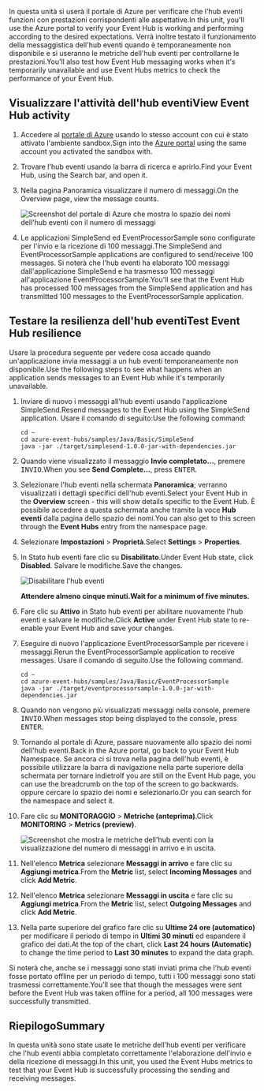 <span data-ttu-id="1be5f-101">In questa unità si userà il portale di Azure per verificare che l'hub eventi funzioni con prestazioni corrispondenti alle aspettative.</span><span class="sxs-lookup"><span data-stu-id="1be5f-101">In this unit, you'll use the Azure portal to verify your Event Hub is working and performing according to the desired expectations.</span></span> <span data-ttu-id="1be5f-102">Verrà inoltre testato il funzionamento della messaggistica dell'hub eventi quando è temporaneamente non disponibile e si useranno le metriche dell'hub eventi per controllarne le prestazioni.</span><span class="sxs-lookup"><span data-stu-id="1be5f-102">You'll also test how Event Hub messaging works when it's temporarily unavailable and use Event Hubs metrics to check the performance of your Event Hub.</span></span>

## <a name="view-event-hub-activity"></a><span data-ttu-id="1be5f-103">Visualizzare l'attività dell'hub eventi</span><span class="sxs-lookup"><span data-stu-id="1be5f-103">View Event Hub activity</span></span>

1. <span data-ttu-id="1be5f-104">Accedere al [portale di Azure](https://portal.azure.com/learn.docs.microsoft.com?azure-portal=true) usando lo stesso account con cui è stato attivato l'ambiente sandbox.</span><span class="sxs-lookup"><span data-stu-id="1be5f-104">Sign into the [Azure portal](https://portal.azure.com/learn.docs.microsoft.com?azure-portal=true) using the same account you activated the sandbox with.</span></span>

1. <span data-ttu-id="1be5f-105">Trovare l'hub eventi usando la barra di ricerca e aprirlo.</span><span class="sxs-lookup"><span data-stu-id="1be5f-105">Find your Event Hub, using the Search bar, and open it.</span></span>

1. <span data-ttu-id="1be5f-106">Nella pagina Panoramica visualizzare il numero di messaggi.</span><span class="sxs-lookup"><span data-stu-id="1be5f-106">On the Overview page, view the message counts.</span></span>

    ![Screenshot del portale di Azure che mostra lo spazio dei nomi dell'hub eventi con il numero di messaggi](../media/6-view-messages.png)

1. <span data-ttu-id="1be5f-108">Le applicazioni SimpleSend ed EventProcessorSample sono configurate per l'invio e la ricezione di 100 messaggi.</span><span class="sxs-lookup"><span data-stu-id="1be5f-108">The SimpleSend and EventProcessorSample applications are configured to send/receive 100 messages.</span></span> <span data-ttu-id="1be5f-109">Si noterà che l'hub eventi ha elaborato 100 messaggi dall'applicazione SimpleSend e ha trasmesso 100 messaggi all'applicazione EventProcessorSample.</span><span class="sxs-lookup"><span data-stu-id="1be5f-109">You'll see that the Event Hub has processed 100 messages from the SimpleSend application and has transmitted 100 messages to the EventProcessorSample application.</span></span>

## <a name="test-event-hub-resilience"></a><span data-ttu-id="1be5f-110">Testare la resilienza dell'hub eventi</span><span class="sxs-lookup"><span data-stu-id="1be5f-110">Test Event Hub resilience</span></span>

<span data-ttu-id="1be5f-111">Usare la procedura seguente per vedere cosa accade quando un'applicazione invia messaggi a un hub eventi temporaneamente non disponibile.</span><span class="sxs-lookup"><span data-stu-id="1be5f-111">Use the following steps to see what happens when an application sends messages to an Event Hub while it's temporarily unavailable.</span></span>

1. <span data-ttu-id="1be5f-112">Inviare di nuovo i messaggi all'hub eventi usando l'applicazione SimpleSend.</span><span class="sxs-lookup"><span data-stu-id="1be5f-112">Resend messages to the Event Hub using the SimpleSend application.</span></span> <span data-ttu-id="1be5f-113">Usare il comando di seguito:</span><span class="sxs-lookup"><span data-stu-id="1be5f-113">Use the following command:</span></span>

    ```azurecli
    cd ~
    cd azure-event-hubs/samples/Java/Basic/SimpleSend
    java -jar ./target/simplesend-1.0.0-jar-with-dependencies.jar
    ```

1. <span data-ttu-id="1be5f-114">Quando viene visualizzato il messaggio **Invio completato...**, premere <kbd>INVIO</kbd>.</span><span class="sxs-lookup"><span data-stu-id="1be5f-114">When you see **Send Complete...**, press <kbd>ENTER</kbd>.</span></span>

1. <span data-ttu-id="1be5f-115">Selezionare l'hub eventi nella schermata **Panoramica**; verranno visualizzati i dettagli specifici dell'hub eventi.</span><span class="sxs-lookup"><span data-stu-id="1be5f-115">Select your Event Hub in the **Overview** screen - this will show details specific to the Event Hub.</span></span> <span data-ttu-id="1be5f-116">È possibile accedere a questa schermata anche tramite la voce **Hub eventi** dalla pagina dello spazio dei nomi.</span><span class="sxs-lookup"><span data-stu-id="1be5f-116">You can also get to this screen through the **Event Hubs** entry from the namespace page.</span></span>

1. <span data-ttu-id="1be5f-117">Selezionare **Impostazioni** > **Proprietà**.</span><span class="sxs-lookup"><span data-stu-id="1be5f-117">Select **Settings** > **Properties**.</span></span>

1. <span data-ttu-id="1be5f-118">In Stato hub eventi fare clic su **Disabilitato**.</span><span class="sxs-lookup"><span data-stu-id="1be5f-118">Under Event Hub state, click **Disabled**.</span></span> <span data-ttu-id="1be5f-119">Salvare le modifiche.</span><span class="sxs-lookup"><span data-stu-id="1be5f-119">Save the changes.</span></span>

    ![Disabilitare l'hub eventi](../media/7-disable-event-hub.png)

    <span data-ttu-id="1be5f-121">**Attendere almeno cinque minuti.**</span><span class="sxs-lookup"><span data-stu-id="1be5f-121">**Wait for a minimum of five minutes.**</span></span>

1. <span data-ttu-id="1be5f-122">Fare clic su **Attivo** in Stato hub eventi per abilitare nuovamente l'hub eventi e salvare le modifiche.</span><span class="sxs-lookup"><span data-stu-id="1be5f-122">Click **Active** under Event Hub state to re-enable your Event Hub and save your changes.</span></span>

1. <span data-ttu-id="1be5f-123">Eseguire di nuovo l'applicazione EventProcessorSample per ricevere i messaggi.</span><span class="sxs-lookup"><span data-stu-id="1be5f-123">Rerun the EventProcessorSample application to receive messages.</span></span> <span data-ttu-id="1be5f-124">Usare il comando di seguito.</span><span class="sxs-lookup"><span data-stu-id="1be5f-124">Use the following command.</span></span>

    ```azurecli
    cd ~
    cd azure-event-hubs/samples/Java/Basic/EventProcessorSample
    java -jar ./target/eventprocessorsample-1.0.0-jar-with-dependencies.jar
    ```

1. <span data-ttu-id="1be5f-125">Quando non vengono più visualizzati messaggi nella console, premere <kbd>INVIO</kbd>.</span><span class="sxs-lookup"><span data-stu-id="1be5f-125">When messages stop being displayed to the console, press <kbd>ENTER</kbd>.</span></span>

1. <span data-ttu-id="1be5f-126">Tornando al portale di Azure, passare nuovamente allo spazio dei nomi dell'hub eventi.</span><span class="sxs-lookup"><span data-stu-id="1be5f-126">Back in the Azure portal, go back to your Event Hub Namespace.</span></span> <span data-ttu-id="1be5f-127">Se ancora ci si trova nella pagina dell'hub eventi, è possibile utilizzare la barra di navigazione nella parte superiore della schermata per tornare indietro</span><span class="sxs-lookup"><span data-stu-id="1be5f-127">If you are still on the Event Hub page, you can use the breadcrumb on the top of the screen to go backwards.</span></span> <span data-ttu-id="1be5f-128">oppure cercare lo spazio dei nomi e selezionarlo.</span><span class="sxs-lookup"><span data-stu-id="1be5f-128">Or you can search for the namespace and select it.</span></span>

1. <span data-ttu-id="1be5f-129">Fare clic su **MONITORAGGIO** > **Metriche (anteprima)**.</span><span class="sxs-lookup"><span data-stu-id="1be5f-129">Click **MONITORING** > **Metrics (preview)**.</span></span>

    ![Screenshot che mostra le metriche dell'hub eventi con la visualizzazione del numero di messaggi in arrivo e in uscita.](../media/7-event-hub-metrics.png)

1. <span data-ttu-id="1be5f-131">Nell'elenco **Metrica** selezionare **Messaggi in arrivo** e fare clic su **Aggiungi metrica**.</span><span class="sxs-lookup"><span data-stu-id="1be5f-131">From the **Metric** list, select **Incoming Messages** and click **Add Metric**.</span></span>

1. <span data-ttu-id="1be5f-132">Nell'elenco **Metrica** selezionare **Messaggi in uscita** e fare clic su **Aggiungi metrica**.</span><span class="sxs-lookup"><span data-stu-id="1be5f-132">From the **Metric** list, select **Outgoing Messages** and click **Add Metric**.</span></span>

1. <span data-ttu-id="1be5f-133">Nella parte superiore del grafico fare clic su **Ultime 24 ore (automatico)** per modificare il periodo di tempo in **Ultimi 30 minuti** ed espandere il grafico dei dati.</span><span class="sxs-lookup"><span data-stu-id="1be5f-133">At the top of the chart, click **Last 24 hours (Automatic)** to change the time period to **Last 30 minutes** to expand the data graph.</span></span>

<span data-ttu-id="1be5f-134">Si noterà che, anche se i messaggi sono stati inviati prima che l'hub eventi fosse portato offline per un periodo di tempo, tutti i 100 messaggi sono stati trasmessi correttamente.</span><span class="sxs-lookup"><span data-stu-id="1be5f-134">You'll see that though the messages were sent before the Event Hub was taken offline for a period, all 100 messages were successfully transmitted.</span></span>

## <a name="summary"></a><span data-ttu-id="1be5f-135">Riepilogo</span><span class="sxs-lookup"><span data-stu-id="1be5f-135">Summary</span></span>

<span data-ttu-id="1be5f-136">In questa unità sono state usate le metriche dell'hub eventi per verificare che l'hub eventi abbia completato correttamente l'elaborazione dell'invio e della ricezione di messaggi.</span><span class="sxs-lookup"><span data-stu-id="1be5f-136">In this unit, you used the Event Hubs metrics to test that your Event Hub is successfully processing the sending and receiving messages.</span></span>
